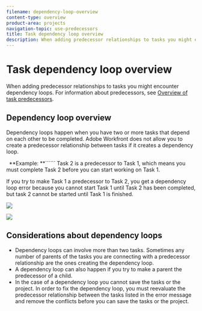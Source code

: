 ```yaml
---
filename: dependency-loop-overview
content-type: overview
product-area: projects
navigation-topic: use-predecessors
title: Task dependency loop overview
description: When adding predecessor relationships to tasks you might encounter dependency loops. For information about predecessors, see Overview of task predecessors.
---
```


# Task&nbsp;dependency loop overview

When adding predecessor relationships to tasks you might encounter dependency loops. For information about predecessors, see [Overview of task predecessors](../../../manage-work/tasks/use-prdcssrs/predecessors-overview.md).

## Dependency loop overview

Dependency loops happen when you have two or more tasks that depend on each other to be completed.&nbsp;Adobe Workfront does not allow you to create a predecessor relationship between tasks if it creates a dependency loop.

``` ```**Example: **`````` Task 2 is a predecessor to Task 1, which means you must complete Task 2 before you can start working on Task 1.

If you try to make Task 1 a predecessor to Task 2, you get a dependency loop error because you cannot start Task 1 until Task 2 has been completed, but task 2 cannot be started until Task 1 is finished.

![](assets/dependency-loop-error-message-350x209.png)

![](assets/dependency-loop-in-task-list-nwe-350x97.png)

## Considerations about dependency loops

* Dependency loops can involve more than two tasks. Sometimes any number of parents of the tasks you are connecting with a predecessor relationship are the ones creating the dependency loop. 
* A dependency loop can also happen if you try to make a parent the predecessor of a child. 
* In the case of a dependency loop you cannot save the tasks or the project. In order to fix the dependency loop, you must reevaluate&nbsp;the predecessor relationship between the tasks listed in the error message and remove the conflicts before you can save the tasks or the project.

&nbsp;

